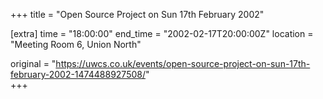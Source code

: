 +++
title = "Open Source Project on Sun 17th February 2002"

[extra]
time = "18:00:00"
end_time = "2002-02-17T20:00:00Z"
location = "Meeting Room 6, Union North"

original = "https://uwcs.co.uk/events/open-source-project-on-sun-17th-february-2002-1474488927508/"    
+++



